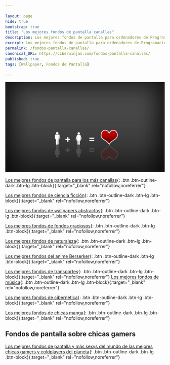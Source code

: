 ```yaml
---

layout: page
hide: true
bootstrap: true
title: "Los mejores fondos de pantalla canallas"
description: Los mejores fondos de pantalla para ordenadores de Programación, Desarrollo y Más
excerpt: Los mejores fondos de pantalla para ordenadores de Programación, Desarrollo y Más
permalink: /fondos-pantalla-canallas/
canonical_URL: https://ciberninjas.com/fondos-pantalla-canallas/
published: true
tags: [Wallpaper, Fondos de Pantalla]

---
```


![El nuevo amor geek de Internet, todo por nuestro amor eterno](/assets/img/2020/10/wallpaper-amor.webp "El nuevo amor geek de Internet, todo por nuestro amor eterno")

[Los mejores fondos de pantalla para los más canallas](https://kutt.it/wallpaper-macarras){: .btn .btn-outline-dark .btn-lg .btn-block}{:target="_blank" rel="nofollow,noreferrer"}

[Los mejores fondos de ciencia ficción](https://kutt.it/wallpaper-ciencia-ficcion){: .btn .btn-outline-dark .btn-lg .btn-block}{:target="_blank" rel="nofollow,noreferrer"}

[Los mejores fondos de wallpapers abstractos](https://kutt.it/wallpaper-abstractos){: .btn .btn-outline-dark .btn-lg .btn-block}{:target="_blank" rel="nofollow,noreferrer"}

[Los mejores fondos de fondos graciosos](https://kutt.it/wallpaper-graciosos){: .btn .btn-outline-dark .btn-lg .btn-block}{:target="_blank" rel="nofollow,noreferrer"}

[Los mejores fondos de naturaleza](https://kutt.it/wallpaper-naturaleza){: .btn .btn-outline-dark .btn-lg .btn-block}{:target="_blank" rel="nofollow,noreferrer"}

[Los mejores fondos del anime Berserker](https://kutt.it/wallpaper-berserk){: .btn .btn-outline-dark .btn-lg .btn-block}{:target="_blank" rel="nofollow,noreferrer"}

[Los mejores fondos de transportes](https://kutt.it/wallpaper-transporte){: .btn .btn-outline-dark .btn-lg .btn-block}{:target="_blank" rel="nofollow,noreferrer"}
[Los mejores fondos de música](https://kutt.it/wallpaper-musica){: .btn .btn-outline-dark .btn-lg .btn-block}{:target="_blank" rel="nofollow,noreferrer"}

[Los mejores fondos de cibernética](https://kutt.it/wallpaper-cibernetica){: .btn .btn-outline-dark .btn-lg .btn-block}{:target="_blank" rel="nofollow,noreferrer"}

[Los mejores fondos de chicas manga](https://kutt.it/wallpaper-girls-manga){: .btn .btn-outline-dark .btn-lg .btn-block}{:target="_blank" rel="nofollow,noreferrer"}

## Fondos de pantalla sobre chicas gamers

[Los mejores fondos de pantalla y más sexys del mundo de las mejores chicas gamers y coldplayers del planeta](https://kutt.it/wallpaper-coldplayer-y-gamers){: .btn .btn-outline-dark .btn-lg .btn-block}{:target="_blank" rel="nofollow,noreferrer"}